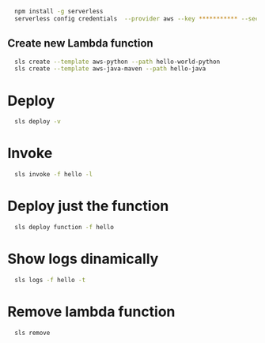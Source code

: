 
```bash
  npm install -g serverless
  serverless config credentials  --provider aws --key *********** --secret *********** --profile serverless-admin
```
Create new Lambda function
--------------------------
```bash
  sls create --template aws-python --path hello-world-python
  sls create --template aws-java-maven --path hello-java
```

Deploy
======
```bash
  sls deploy -v
```  

Invoke
======
```bash
  sls invoke -f hello -l
```  

Deploy just the function
========================
```bash
  sls deploy function -f hello
```  

Show logs dinamically
=====================
```bash
  sls logs -f hello -t
```

Remove lambda function
======================
```bash
  sls remove


